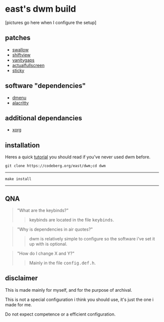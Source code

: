 east's dwm build
=================

[pictures go here when I configure the setup]


patches
-------
* [swallow](https://dwm.suckless.org/patches/swallow/)
* [shiftview](https://lists.suckless.org/dev/1104/7590.html/)
* [vanitygaps](https://dwm.suckless.org/patches/vanitygaps/)
* [actualfullscreen](https://dwm.suckless.org/patches/actualfullscreen/)
* [sticky](https://dwm.suckless.org/patches/sticky/)


software "dependencies"
---------------------
* [dmenu](https://tools.suckless.org/dmenu/)
* [alacritty](https://github.com/alacritty/alacritty)


additional dependancies
-----------------------

* [xorg](https://wiki.gentoo.org/wiki/Xorg/Guide)


installation
------------

Heres a quick [tutorial](https://dwm.suckless.org/tutorial/) you should read if you've never used dwm before.


    git clone https://codeberg.org/east/dwm;cd dwm

 ------------------------------------------------

    make install


------
QNA
---
>"What are the keybinds?"
>>keybinds are located in the file <kbd>keybinds</kbd>.

>"Why is dependencies in air quotes?"
>>dwm is relatively simple to configure so the software i've set it up with is optional.

>"How do I change X and Y?"
>>Mainly in the file <kbd>config.def.h</kbd>.


disclaimer
----------

This is made mainly for myself, and for the purpose of archival.

This is not a special configuration i think you should use, it's just the one i made for me.

Do not expect competence or a efficient configuration.
